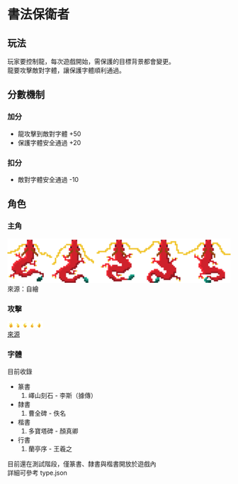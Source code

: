 # 書法保衛者


## 玩法
玩家要控制龍，每次遊戲開始，需保護的目標背景都會變更。<br>
龍要攻擊敵對字體，讓保護字體順利通過。


## 分數機制

### 加分
- 龍攻擊到敵對字體 +50
- 保護字體安全通過 +20

### 扣分
- 敵對字體安全通過 -10


## 角色

### 主角
![龍](<https://raw.githubusercontent.com/y060/Calligraphy-Defense/main/assets/main_character/dragon.png> "龍的圖片")
來源：自繪

### 攻擊
![火焰攻擊](<https://raw.githubusercontent.com/y060/Calligraphy-Defense/main/assets/main_character/fire.png> "火焰攻擊")<br>
[來源](https://www.spriters-resource.com/pc_computer/duckgame/sheet/116747/)

### 字體
目前收錄
- 篆書
    1. 嶧山刻石 - 李斯（據傳）
- 隸書
    1. 曹全碑 - 佚名
- 楷書
    1. 多寶塔碑 - 顏真卿
- 行書
    1. 蘭亭序 - 王羲之

目前還在測試階段，僅篆書、隸書與楷書開放於遊戲內<br>
詳細可參考 type.json
